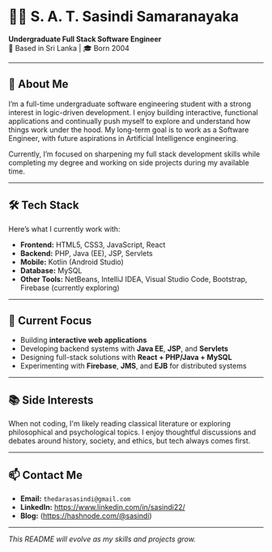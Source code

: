 # 👩‍💻 S. A. T. Sasindi Samaranayaka

**Undergraduate Full Stack Software Engineer**  
📍 Based in Sri Lanka | 🎓 Born 2004  

---

## 🧠 About Me

I’m a full-time undergraduate software engineering student with a strong interest in logic-driven development. I enjoy building interactive, functional applications and continually push myself to explore and understand how things work under the hood. My long-term goal is to work as a Software Engineer, with future aspirations in Artificial Intelligence engineering.

Currently, I’m focused on sharpening my full stack development skills while completing my degree and working on side projects during my available time.

---

## 🛠️ Tech Stack

Here’s what I currently work with:

- **Frontend:** HTML5, CSS3, JavaScript, React  
- **Backend:** PHP, Java (EE), JSP, Servlets  
- **Mobile:** Kotlin (Android Studio)  
- **Database:** MySQL  
- **Other Tools:** NetBeans, IntelliJ IDEA, Visual Studio Code, Bootstrap, Firebase (currently exploring)

---

## 🚀 Current Focus

- Building **interactive web applications**
- Developing backend systems with **Java EE**, **JSP**, and **Servlets**
- Designing full-stack solutions with **React + PHP/Java + MySQL**
- Experimenting with **Firebase**, **JMS**, and **EJB** for distributed systems

---

## 📚 Side Interests

When not coding, I'm likely reading classical literature or exploring philosophical and psychological topics. I enjoy thoughtful discussions and debates around history, society, and ethics, but tech always comes first.

---

## 📫 Contact Me

- **Email:** `thedarasasindi@gmail.com`  
- **LinkedIn:** https://www.linkedin.com/in/sasindi22/
- **Blog:** (https://hashnode.com/@sasindi)

---

_This README will evolve as my skills and projects grow._  

